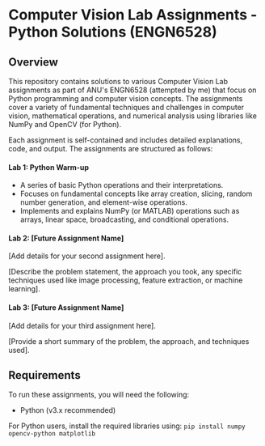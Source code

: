 # Computer Vision Lab Assignments - Python Solutions (ENGN6528)

## Overview

This repository contains solutions to various Computer Vision Lab assignments as part of ANU's ENGN6528 (attempted by me) that focus on Python programming and computer vision concepts. The assignments cover a variety of fundamental techniques and challenges in computer vision, mathematical operations, and numerical analysis using libraries like NumPy and OpenCV (for Python).

Each assignment is self-contained and includes detailed explanations, code, and output. The assignments are structured as follows:

#### Lab 1: Python Warm-up

- A series of basic Python operations and their interpretations.
- Focuses on fundamental concepts like array creation, slicing, random number generation, and element-wise operations.
- Implements and explains NumPy (or MATLAB) operations such as arrays, linear space, broadcasting, and conditional operations.

#### Lab 2: [Future Assignment Name]

[Add details for your second assignment here].

[Describe the problem statement, the approach you took, any specific techniques used like image processing, feature extraction, or machine learning].

#### Lab 3: [Future Assignment Name]

[Add details for your third assignment here].

[Provide a short summary of the problem, the approach, and techniques used].

## Requirements

To run these assignments, you will need the following:
- Python (v3.x recommended)

For Python users, install the required libraries using:
```pip install numpy opencv-python matplotlib```
